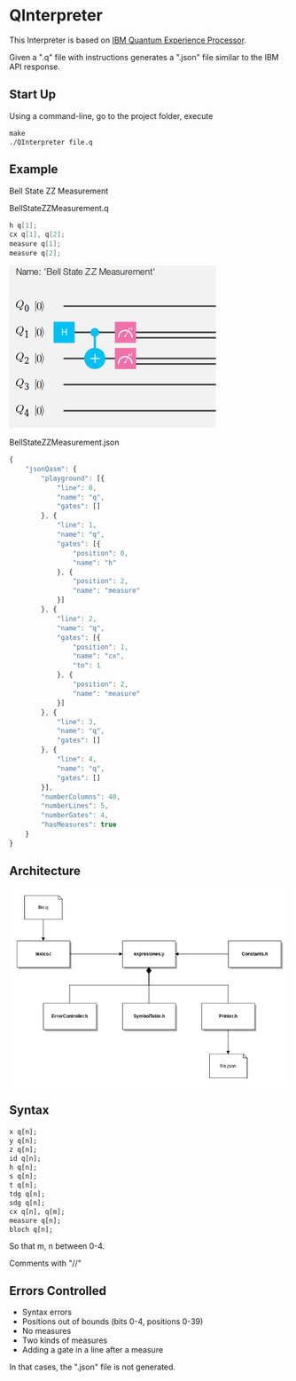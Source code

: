 # QInterpreter

This Interpreter is based on [IBM Quantum Experience Processor](https://quantumexperience.ng.bluemix.net).

Given a ".q" file with instructions generates a ".json" file similar to the IBM API response.

## Start Up

Using a command-line, go to the project folder, execute 
```
make
./QInterpreter file.q
```
## Example

Bell State ZZ Measurement

BellStateZZMeasurement.q

```c
h q[1];
cx q[1], q[2];
measure q[1];
measure q[2];
```

![BellStateZZMeasurement](resources/graphicExample.png)

BellStateZZMeasurement.json

```javascript
{
    "jsonQasm": {
        "playground": [{
            "line": 0,
            "name": "q",
            "gates": []
        }, {
            "line": 1,
            "name": "q",
            "gates": [{
                "position": 0,
                "name": "h"
            }, {
                "position": 2,
                "name": "measure"
            }]
        }, {
            "line": 2,
            "name": "q",
            "gates": [{
                "position": 1,
                "name": "cx",
                "to": 1
            }, {
                "position": 2,
                "name": "measure"
            }]
        }, {
            "line": 3,
            "name": "q",
            "gates": []
        }, {
            "line": 4,
            "name": "q",
            "gates": []
        }],
        "numberColumns": 40,
        "numberLines": 5,
        "numberGates": 4,
        "hasMeasures": true
    }
}
```

## Architecture

![Architecture](resources/architecture.png)

## Syntax

```
x q[n];
y q[n];
z q[n];
id q[n];
h q[n];
s q[n];
t q[n];
tdg q[n];
sdg q[n];
cx q[n], q[m];
measure q[n];
bloch q[n];
```

So that m, n between 0-4.

Comments with "//"

## Errors Controlled

* Syntax errors
* Positions out of bounds (bits 0-4, positions 0-39)
* No measures
* Two kinds of measures
* Adding a gate in a line after a measure

In that cases, the ".json" file is not generated.
